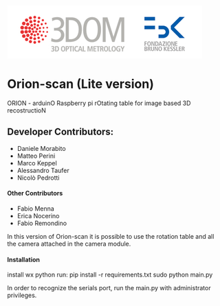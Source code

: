 ![](logo.jpg "3DOM")

# Orion-scan (Lite version)
ORION - arduinO Raspberry pi rOtating table for image based 3D recostructioN

## Developer Contributors:
* Daniele Morabito
* Matteo Perini
* Marco Keppel
* Alessandro Taufer
* Nicolò Pedrotti

#### Other Contributors
* Fabio Menna
* Erica Nocerino
* Fabio Remondino

In this version of Orion-scan it is possible to use the rotation table and all the camera attached in the camera module.

#### Installation

install wx python
run: 
pip install -r requirements.txt
sudo python main.py

In order to recognize the serials port, run the main.py with administrator privileges.
